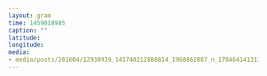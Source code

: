 ```yaml
---
layout: gram
time: 1459818985
caption: ""
latitude: 
longitude: 
media:
- media/posts/201604/12930939_141740212888814_1968862887_n_17846414131120468.jpg
---
```

